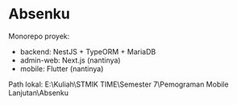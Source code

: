 # Absenku

Monorepo proyek:
- backend: NestJS + TypeORM + MariaDB
- admin-web: Next.js (nantinya)
- mobile: Flutter (nantinya)

Path lokal: E:\Kuliah\STMIK TIME\Semester 7\Pemograman Mobile Lanjutan\Absenku
